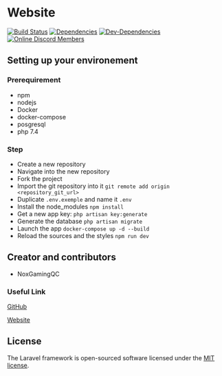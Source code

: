 # Website

[![Build Status](https://api.travis-ci.com/NoxGamingQC/Website.svg?token=8xPnyZAhxFTwCpTJsxsG&branch=master&status=errored)](https://travis-ci.com/NoxGamingQC/Website)
[![Dependencies](https://david-dm.org/NoxGamingQC/Website.svg)](https://david-dm.org/NoxGamingQC/Website)
[![Dev-Dependencies](https://david-dm.org/NoxGamingQC/Website/dev-status.svg)](https://david-dm.org/NoxGamingQC/Website?type=dev)
[![Online Discord Members](https://discordapp.com/api/guilds/605028700182020101/widget.png?style=shield)](https://discord.gg/6DGc24x)

## Setting up your environement

### Prerequirement

- npm
- nodejs
- Docker
- docker-compose
- posgresql
- php 7.4


### Step

- Create a new repository
- Navigate into the new repository
- Fork the project
- Import the git repository into it `git remote add origin <repository_git_url>`
- Duplicate `.env.exemple` and name it `.env`
- Install the node_modules `npm install`
- Get a new app key: `php artisan key:generate`
- Generate the database `php artisan migrate`
- Launch the app `docker-compose up -d --build`
- Reload the sources and the styles `npm run dev`


## Creator and contributors

- NoxGamingQC

### Useful Link

[GitHub](https://github.com/NoxGamingQC/Website)

[Website](http://rebrand.ly/noxgamingqc)

## License

The Laravel framework is open-sourced software licensed under the [MIT license](https://opensource.org/licenses/MIT).
